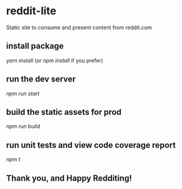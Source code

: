 # reddit-lite

Static site to consume and present content from reddit.com

install package
--
*yarn install* (or *npm install* if you prefer)

run the dev server
--
*npm run start*

build the static assets for prod
--
*npm run build*

run unit tests and view code coverage report
--
*npm t*

Thank you, and Happy Redditing!
--
